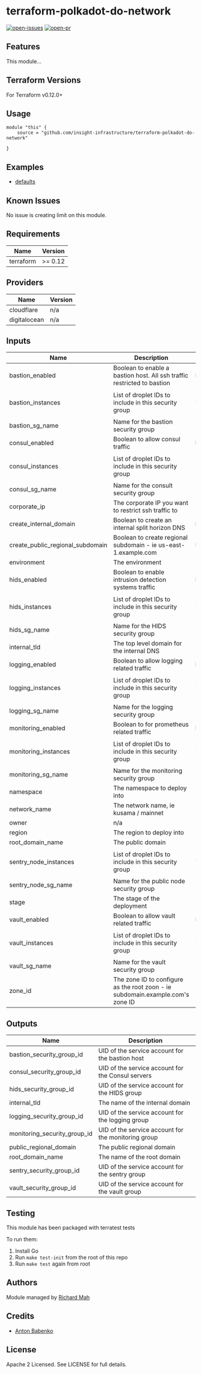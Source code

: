 # terraform-polkadot-do-network

[![open-issues](https://img.shields.io/github/issues-raw/insight-infrastructure/terraform-polkadot-do-network?style=for-the-badge)](https://github.com/shinyfoil/terraform-polkadot-do-network/issues)
[![open-pr](https://img.shields.io/github/issues-pr-raw/insight-infrastructure/terraform-polkadot-do-network?style=for-the-badge)](https://github.com/shinyfoil/terraform-polkadot-do-network/pulls)

## Features

This module...

## Terraform Versions

For Terraform v0.12.0+

## Usage

```
module "this" {
    source = "github.com/insight-infrastructure/terraform-polkadot-do-network"

}
```
## Examples

- [defaults](https://github.com/insight-infrastructure/terraform-polkadot-do-network/tree/master/examples/defaults)

## Known  Issues
No issue is creating limit on this module.

<!-- BEGINNING OF PRE-COMMIT-TERRAFORM DOCS HOOK -->
## Requirements

| Name | Version |
|------|---------|
| terraform | >= 0.12 |

## Providers

| Name | Version |
|------|---------|
| cloudflare | n/a |
| digitalocean | n/a |

## Inputs

| Name | Description | Type | Default | Required |
|------|-------------|------|---------|:--------:|
| bastion\_enabled | Boolean to enable a bastion host.  All ssh traffic restricted to bastion | `bool` | `false` | no |
| bastion\_instances | List of droplet IDs to include in this security group | `list(string)` | <pre>[<br>  ""<br>]</pre> | no |
| bastion\_sg\_name | Name for the bastion security group | `string` | `"bastion-sg"` | no |
| consul\_enabled | Boolean to allow consul traffic | `bool` | `false` | no |
| consul\_instances | List of droplet IDs to include in this security group | `list(string)` | <pre>[<br>  ""<br>]</pre> | no |
| consul\_sg\_name | Name for the consult security group | `string` | `"consul-sg"` | no |
| corporate\_ip | The corporate IP you want to restrict ssh traffic to | `string` | `""` | no |
| create\_internal\_domain | Boolean to create an internal split horizon DNS | `bool` | `false` | no |
| create\_public\_regional\_subdomain | Boolean to create regional subdomain - ie us-east-1.example.com | `bool` | `false` | no |
| environment | The environment | `string` | `""` | no |
| hids\_enabled | Boolean to enable intrusion detection systems traffic | `bool` | `false` | no |
| hids\_instances | List of droplet IDs to include in this security group | `list(string)` | <pre>[<br>  ""<br>]</pre> | no |
| hids\_sg\_name | Name for the HIDS security group | `string` | `"hids-sg"` | no |
| internal\_tld | The top level domain for the internal DNS | `string` | `"internal"` | no |
| logging\_enabled | Boolean to allow logging related traffic | `bool` | `false` | no |
| logging\_instances | List of droplet IDs to include in this security group | `list(string)` | <pre>[<br>  ""<br>]</pre> | no |
| logging\_sg\_name | Name for the logging security group | `string` | `"logging-sg"` | no |
| monitoring\_enabled | Boolean to for prometheus related traffic | `bool` | `false` | no |
| monitoring\_instances | List of droplet IDs to include in this security group | `list(string)` | <pre>[<br>  ""<br>]</pre> | no |
| monitoring\_sg\_name | Name for the monitoring security group | `string` | `"monitoring-sg"` | no |
| namespace | The namespace to deploy into | `string` | `""` | no |
| network\_name | The network name, ie kusama / mainnet | `string` | `""` | no |
| owner | n/a | `string` | `""` | no |
| region | The region to deploy into | `string` | `"NYC1"` | no |
| root\_domain\_name | The public domain | `string` | `""` | no |
| sentry\_node\_instances | List of droplet IDs to include in this security group | `list(string)` | <pre>[<br>  ""<br>]</pre> | no |
| sentry\_node\_sg\_name | Name for the public node security group | `string` | `"sentry-sg"` | no |
| stage | The stage of the deployment | `string` | `""` | no |
| vault\_enabled | Boolean to allow vault related traffic | `bool` | `false` | no |
| vault\_instances | List of droplet IDs to include in this security group | `list(string)` | <pre>[<br>  ""<br>]</pre> | no |
| vault\_sg\_name | Name for the vault security group | `string` | `"vault-sg"` | no |
| zone\_id | The zone ID to configure as the root zoon - ie subdomain.example.com's zone ID | `string` | `""` | no |

## Outputs

| Name | Description |
|------|-------------|
| bastion\_security\_group\_id | UID of the service account for the bastion host |
| consul\_security\_group\_id | UID of the service account for the Consul servers |
| hids\_security\_group\_id | UID of the service account for the HIDS group |
| internal\_tld | The name of the internal domain |
| logging\_security\_group\_id | UID of the service account for the logging group |
| monitoring\_security\_group\_id | UID of the service account for the monitoring group |
| public\_regional\_domain | The public regional domain |
| root\_domain\_name | The name of the root domain |
| sentry\_security\_group\_id | UID of the service account for the sentry group |
| vault\_security\_group\_id | UID of the service account for the vault group |

<!-- END OF PRE-COMMIT-TERRAFORM DOCS HOOK -->

## Testing
This module has been packaged with terratest tests

To run them:

1. Install Go
2. Run `make test-init` from the root of this repo
3. Run `make test` again from root

## Authors

Module managed by [Richard Mah](https://github.com/shinyfoil)

## Credits

- [Anton Babenko](https://github.com/antonbabenko)

## License

Apache 2 Licensed. See LICENSE for full details.